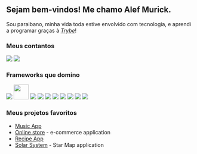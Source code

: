 ## Sejam bem-vindos! Me chamo Alef Murick.

 Sou paraibano, minha vida toda estive envolvido com tecnologia, e aprendi a programar graças à _[Trybe](https://www.betrybe.com/)_!

### Meus contantos
<a href="mailto:alefmurick@hotmail.com"><img src="https://img.shields.io/badge/Microsoft_Outlook-0078D4?style=for-the-badge&logo=microsoft-outlook&logoColor=white"></a> <a href="https://www.https://www.linkedin.com/in/alef-murick/"><img src="https://img.shields.io/badge/LinkedIn-0077B5?style=for-the-badge&logo=linkedin&logoColor=white"></a>

### Frameworks que domino
<img src="https://img.shields.io/badge/HTML5-E34F26?style=for-the-badge&logo=html5&logoColor=white"> <img src="https://cdn.jsdelivr.net/gh/devicons/devicon/icons/javascript/javascript-plain.svg" width="40" height="40"/> <img src="https://shields.io/badge/TypeScript-3178C6?logo=TypeScript&logoColor=FFF&style=for-the-badge"> <img src="https://img.shields.io/badge/React-20232A?style=for-the-badge&logo=react&logoColor=61DAFB"> <img src="https://img.shields.io/badge/Jest-323330?style=for-the-badge&logo=Jest&logoColor=white"> <img src="https://img.shields.io/badge/Node.js-43853D?style=for-the-badge&logo=node.js&logoColor=white"> <img src="https://img.shields.io/badge/mocha.js-323330?style=for-the-badge&logo=mocha&logoColor=Brown"> <img src="https://img.shields.io/badge/MySQL-005C84?style=for-the-badge&logo=mysql&logoColor=white"> <img src="https://img.shields.io/badge/Sequelize-52B0E7?logo=sequelize&logoColor=fff&style=for-the-badge"> <img src="https://img.shields.io/badge/docker-%230db7ed.svg?style=for-the-badge&logo=docker&logoColor=white">

### Meus projetos favoritos
* <a href="https://github.com/Alef-Murick/music-app">Music App</a>
* <a href="https://github.com/Alef-Murick/online-store">Online store</a> - e-commerce application
* <a href="https://github.com/Alef-Murick/recipes-app-project">Recipe App</a>
* <a href="https://github.com/Alef-Murick/solar-system">Solar System</a> - Star Map application
